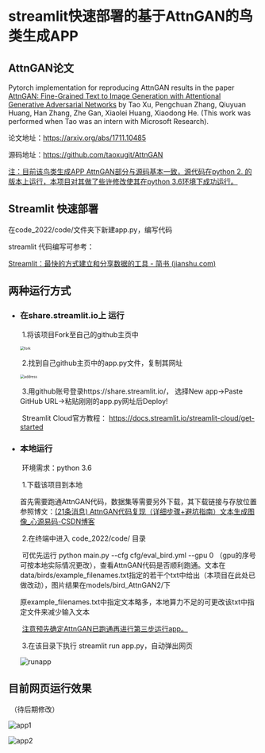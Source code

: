 # streamlit快速部署的基于AttnGAN的鸟类生成APP

## **AttnGAN论文**

Pytorch implementation for reproducing AttnGAN results in the paper [AttnGAN: Fine-Grained Text to Image Generation
with Attentional Generative Adversarial Networks](http://openaccess.thecvf.com/content_cvpr_2018/papers/Xu_AttnGAN_Fine-Grained_Text_CVPR_2018_paper.pdf) by Tao Xu, Pengchuan Zhang, Qiuyuan Huang, Han Zhang, Zhe Gan, Xiaolei Huang, Xiaodong He. (This work was performed when Tao was an intern with Microsoft Research). 

论文地址：https://arxiv.org/abs/1711.10485

源码地址：https://github.com/taoxugit/AttnGAN

<u>注：目前该鸟类生成APP AttnGAN部分与源码基本一致，源代码在python 2. 的版本上运行，本项目对其做了些许修改使其在python 3.6环境下成功运行。</u>

## **Streamlit 快速部署**

在code_2022/code/文件夹下新建app.py，编写代码

streamlit 代码编写可参考：

[Streamlit：最快的方式建立和分享数据的工具 - 简书 (jianshu.com)](https://www.jianshu.com/p/e13380072bcb)

## 两种运行方式

- ### 在share.streamlit.io上 运行

  ​	1.将该项目Fork至自己的github主页中

  <img src="E:\Attn-1\AttnGAN-master\READMEimg\fork.png" alt="fork" style="zoom: 50%;" />

  ​	2.找到自己github主页中的app.py文件，复制其网址

  <img src="E:\Attn-1\AttnGAN-master\READMEimg\address.png" alt="address" style="zoom:50%;" />

  ​	3.用github账号登录https://share.streamlit.io/，  选择New app->Paste GitHub URL->粘贴刚刚的app.py网址后Deploy!

  ​	Streamlit Cloud官方教程：	https://docs.streamlit.io/streamlit-cloud/get-started

  

- ### 本地运行

  ​	环境需求：python 3.6

  ​	 1.下载该项目到本地

  ​			首先需要跑通AttnGAN代码，数据集等需要另外下载，其下载链接与存放位置参照博文：[(21条消息) AttnGAN代码复现（详细步骤+避坑指南）文本生成图像_心源易码-CSDN博客](https://blog.csdn.net/air__Heaven/article/details/122458499)

  ​	 2.在终端中进入  code_2022/code/ 目录
  
  ​			可优先运行  python main.py --cfg cfg/eval_bird.yml --gpu 0    （gpu的序号可按本地实际情况更改），查看AttnGAN代码是否顺利跑通。文本在data/birds/example_filenames.txt指定的若干个txt中给出（本项目在此处已做改动），图片结果在models/bird_AttnGAN2/下
  
  ​			原example_filenames.txt中指定文本略多，本地算力不足的可更改该txt中指定文件来减少输入文本
  
  ​			<u>注意预先确定AttnGAN已跑通再进行第三步运行app。</u>
  
  ​     3.在该目录下执行 streamlit run app.py，自动弹出网页
  
  <img src="E:\Attn-1\AttnGAN-master\READMEimg\runapp.png" alt="runapp"  />

## 目前网页运行效果

​			（待后期修改）

![app1](E:\Attn-1\AttnGAN-master\READMEimg\app1.png)

![app2](E:\Attn-1\AttnGAN-master\READMEimg\app2.png)

